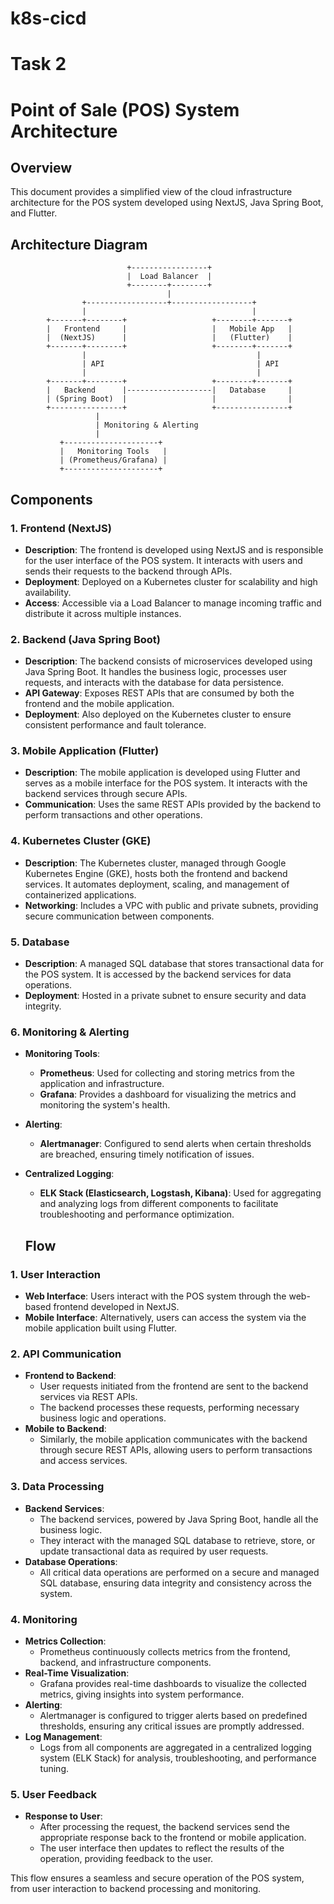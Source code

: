 # k8s-cicd

# Task 2

# Point of Sale (POS) System Architecture

## Overview

This document provides a simplified view of the cloud infrastructure architecture for the POS system developed using NextJS, Java Spring Boot, and Flutter.

## Architecture Diagram

```plaintext
                          +-----------------+
                          |  Load Balancer  |
                          +--------+--------+
                                   |
                +------------------+------------------+
                |                                     |
        +-------+--------+                   +--------+-------+
        |   Frontend     |                   |   Mobile App   |
        |  (NextJS)      |                   |   (Flutter)    |
        +-------+--------+                   +--------+-------+
                |                                      |
                | API                                  | API
                |                                      |
        +-------+--------+                   +--------+-------+
        |   Backend      |-------------------|   Database     |
        | (Spring Boot)  |                   |                |
        +----------------+                   +----------------+
                   |
                   | Monitoring & Alerting
                   |
           +---------------------+
           |   Monitoring Tools   |
           | (Prometheus/Grafana) |
           +---------------------+

```

## Components

### 1. Frontend (NextJS)
- **Description**: The frontend is developed using NextJS and is responsible for the user interface of the POS system. It interacts with users and sends their requests to the backend through APIs.
- **Deployment**: Deployed on a Kubernetes cluster for scalability and high availability.
- **Access**: Accessible via a Load Balancer to manage incoming traffic and distribute it across multiple instances.

### 2. Backend (Java Spring Boot)
- **Description**: The backend consists of microservices developed using Java Spring Boot. It handles the business logic, processes user requests, and interacts with the database for data persistence.
- **API Gateway**: Exposes REST APIs that are consumed by both the frontend and the mobile application.
- **Deployment**: Also deployed on the Kubernetes cluster to ensure consistent performance and fault tolerance.

### 3. Mobile Application (Flutter)
- **Description**: The mobile application is developed using Flutter and serves as a mobile interface for the POS system. It interacts with the backend services through secure APIs.
- **Communication**: Uses the same REST APIs provided by the backend to perform transactions and other operations.

### 4. Kubernetes Cluster (GKE)
- **Description**: The Kubernetes cluster, managed through Google Kubernetes Engine (GKE), hosts both the frontend and backend services. It automates deployment, scaling, and management of containerized applications.
- **Networking**: Includes a VPC with public and private subnets, providing secure communication between components.

### 5. Database
- **Description**: A managed SQL database that stores transactional data for the POS system. It is accessed by the backend services for data operations.
- **Deployment**: Hosted in a private subnet to ensure security and data integrity.

### 6. Monitoring & Alerting
- **Monitoring Tools**: 
  - **Prometheus**: Used for collecting and storing metrics from the application and infrastructure.
  - **Grafana**: Provides a dashboard for visualizing the metrics and monitoring the system's health.
- **Alerting**: 
  - **Alertmanager**: Configured to send alerts when certain thresholds are breached, ensuring timely notification of issues.
- **Centralized Logging**: 
  - **ELK Stack (Elasticsearch, Logstash, Kibana)**: Used for aggregating and analyzing logs from different components to facilitate troubleshooting and performance optimization.

  ## Flow

### 1. User Interaction
- **Web Interface**: Users interact with the POS system through the web-based frontend developed in NextJS.
- **Mobile Interface**: Alternatively, users can access the system via the mobile application built using Flutter.

### 2. API Communication
- **Frontend to Backend**: 
  - User requests initiated from the frontend are sent to the backend services via REST APIs.
  - The backend processes these requests, performing necessary business logic and operations.
- **Mobile to Backend**:
  - Similarly, the mobile application communicates with the backend through secure REST APIs, allowing users to perform transactions and access services.

### 3. Data Processing
- **Backend Services**:
  - The backend services, powered by Java Spring Boot, handle all the business logic.
  - They interact with the managed SQL database to retrieve, store, or update transactional data as required by user requests.
- **Database Operations**:
  - All critical data operations are performed on a secure and managed SQL database, ensuring data integrity and consistency across the system.

### 4. Monitoring
- **Metrics Collection**:
  - Prometheus continuously collects metrics from the frontend, backend, and infrastructure components.
- **Real-Time Visualization**:
  - Grafana provides real-time dashboards to visualize the collected metrics, giving insights into system performance.
- **Alerting**:
  - Alertmanager is configured to trigger alerts based on predefined thresholds, ensuring any critical issues are promptly addressed.
- **Log Management**:
  - Logs from all components are aggregated in a centralized logging system (ELK Stack) for analysis, troubleshooting, and performance tuning.

### 5. User Feedback
- **Response to User**:
  - After processing the request, the backend services send the appropriate response back to the frontend or mobile application.
  - The user interface then updates to reflect the results of the operation, providing feedback to the user.

This flow ensures a seamless and secure operation of the POS system, from user interaction to backend processing and monitoring.